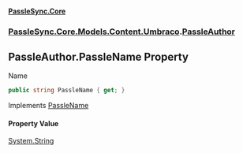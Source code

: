 #### [PassleSync.Core](index.md 'index')
### [PassleSync.Core.Models.Content.Umbraco](PassleSync.Core.Models.Content.Umbraco.md 'PassleSync.Core.Models.Content.Umbraco').[PassleAuthor](PassleSync.Core.Models.Content.Umbraco.PassleAuthor.md 'PassleSync.Core.Models.Content.Umbraco.PassleAuthor')

## PassleAuthor.PassleName Property

Name

```csharp
public string PassleName { get; }
```

Implements [PassleName](https://docs.microsoft.com/en-us/dotnet/api/PassleSync.Core.API.Models.IBasicAuthorDetails.PassleName 'PassleSync.Core.API.Models.IBasicAuthorDetails.PassleName')

#### Property Value
[System.String](https://docs.microsoft.com/en-us/dotnet/api/System.String 'System.String')